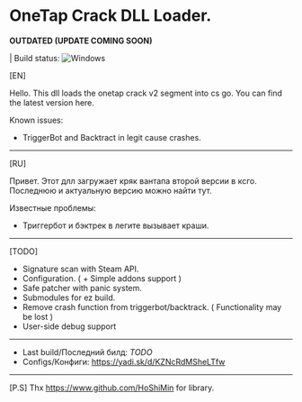 # OneTap Crack DLL Loader. 

**OUTDATED (UPDATE COMING SOON)**

| Build status: ![Windows](https://github.com/0x000cb/otc/workflows/Windows/badge.svg?branch=master&event=push)

[EN]

Hello. This dll loads the onetap crack v2 segment into cs go. You can find the latest version here.

Known issues:
- TriggerBot and Backtract in legit cause crashes.

-----------------------------------------------------

[RU]

Привет. Этот длл загружает кряк вантапа второй версии в ксго. Последнюю и актуальную версию можно найти тут.

Известные проблемы:
- Триггербот и бэктрек в легите вызывает краши.

-----------------------------------------------------

[TODO]
  
  * Signature scan with Steam API.
  * Configuration. ( + Simple addons support )
  * Safe patcher with panic system.
  * Submodules for ez build.
  * Remove crash function from triggerbot/backtrack. ( Functionality may be lost )
  * User-side debug support

-----------------------------------------------------

- Last build/Последний билд: *TODO*
- Configs/Конфиги: https://yadi.sk/d/KZNcRdMSheLTfw

-----------------------------------------------------

[P.S]
Thx https://www.github.com/HoShiMin for library.
